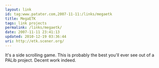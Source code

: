 ```yaml
---
layout: link
id: tag:www.patater.com,2007-11-11:/links/megaetk
title: MegaETK
tags: link projects
permalink: /links/megaetk/
date: 2007-11-11 23:41:13
updated: 2010-12-19 03:36:44
uri: http://etk.scener.org/
---
```

It's a side scrolling game. This is probably the best you'll ever see out of a
PALib project. Decent work indeed.
